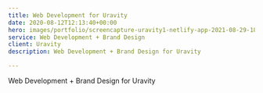 ```yaml
---
title: Web Development for Uravity
date: 2020-08-12T12:13:40+00:00
hero: images/portfolio/screencapture-uravity1-netlify-app-2021-08-29-18_50_49.png
service: Web Development + Brand Design
client: Uravity
description: Web Development + Brand Design for Uravity

---
```

Web Development + Brand Design for Uravity
